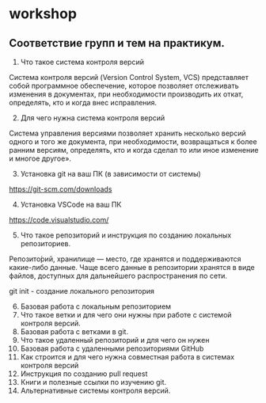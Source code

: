 # workshop

## Соответствие групп и тем на практикум.

1. Что такое система контроля версий

Система контроля версий (Version Control System, VCS) представляет собой программное обеспечение, которое позволяет отслеживать изменения в документах, при необходимости производить их откат, определять, кто и когда внес исправления.

2. Для чего нужна система контроля версий

 Система управления версиями позволяет хранить несколько версий одного и того же документа, при необходимости, возвращаться к более ранним версиям, определять, кто и когда сделал то или иное изменение и многое другое».

3. Установка git на ваш ПК (в зависимости от системы)

https://git-scm.com/downloads

4. Установка VSCode на ваш ПК

https://code.visualstudio.com/

5. Что такое репозиторий и инструкция по созданию локальных репозиториев.

Репозито́рий, хранилище — место, где хранятся и поддерживаются какие-либо данные. Чаще всего данные в репозитории хранятся в виде файлов, доступных для дальнейшего распространения по сети.

git init  - создание локального репозитория

6. Базовая работа с локальным репозиторием
7. Что такое ветки и для чего они нужны при работе с системой контроля версий.
8. Базовая работа с ветками в git.
9. Что такое удаленный репозиторий и для чего он нужен
10. Базовая работа с удаленными репозиториями GitHub
11. Как строится и для чего нужна совместная работа в системах контроля версий
12. Инструкция по созданию pull request
13. Книги и полезные ссылки по изучению git.
14. Альтернативные системы контроля версий.
